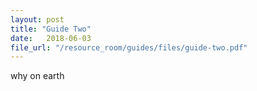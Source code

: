 ```yaml
---
layout: post
title: "Guide Two"
date:   2018-06-03
file_url: "/resource_room/guides/files/guide-two.pdf"
---
```


why on earth